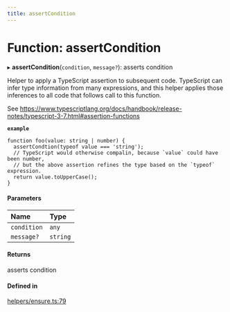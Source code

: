 ```yaml
---
title: assertCondition
---
```

# Function: assertCondition

▸ **assertCondition**(`condition`, `message?`): asserts condition

Helper to apply a TypeScript assertion to subsequent code. TypeScript can infer
type information from many expressions, and this helper applies those inferences
to all code that follows call to this function.

See https://www.typescriptlang.org/docs/handbook/release-notes/typescript-3-7.html#assertion-functions

**`example`**
```
function foo(value: string | number) {
  assertCondtion(typeof value === 'string');
  // TypeScript would otherwise compalin, because `value` could have been number,
  // but the above assertion refines the type based on the `typeof` expression.
  return value.toUpperCase();
}
```

#### Parameters

| Name | Type |
| :------ | :------ |
| `condition` | `any` |
| `message?` | `string` |

#### Returns

asserts condition

#### Defined in

[helpers/ensure.ts:79](https://github.com/coda/packs-sdk/blob/main/helpers/ensure.ts#L79)
